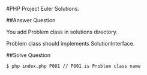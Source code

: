 #PHP Project Euler Solutions.

##Answer Question

You add Problem class in solutions directory.

Problem class should implements SolutionInterface.

##Solve Question

```
$ php index.php P001 // P001 is Problem class name
```
